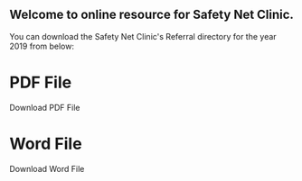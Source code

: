 
## Welcome to online resource for Safety Net Clinic.

You can download the Safety Net Clinic's Referral directory for the year 2019 from below:

# PDF File

<a src="assets\Safety-Net-Clinic-Referral-Directory-2019.pdf"> Download PDF File </a>

# Word File

<a src="assets\Safety-Net-Clinic-Referral-Directory-2019.doc"> Download Word File</a>

